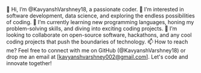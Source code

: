 👋 Hi, I’m @KavyanshVarshney18, a passionate coder.
👀 I’m interested in software development, data science, and exploring the endless possibilities of coding.
🌱 I’m currently learning new programming languages, honing my problem-solving skills, and diving into exciting coding projects.
💞️ I’m looking to collaborate on open-source software, hackathons, and any cool coding projects that push the boundaries of technology.
📫 How to reach me? Feel free to connect with me on GitHub (@KavyanshVarshney18) or drop me an email at [kavyanshvarshney002@gmail.com]. Let's code and innovate together!

<!---
KavyanshVarshney18/KavyanshVarshney18 is a ✨ special ✨ repository because its `README.md` (this file) appears on your GitHub profile.
You can click the Preview link to take a look at your changes.
--->

